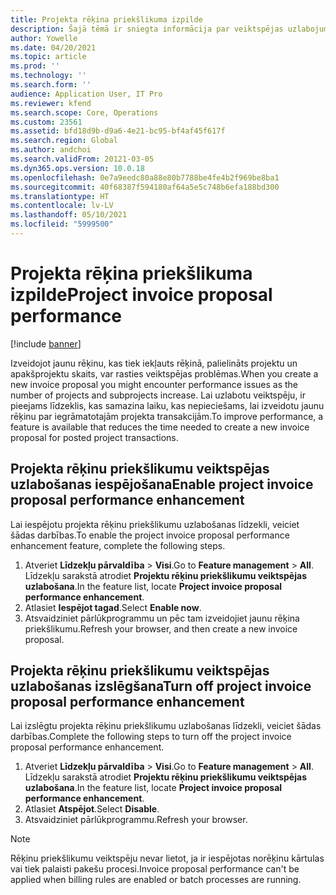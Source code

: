```yaml
---
title: Projekta rēķina priekšlikuma izpilde
description: Šajā tēmā ir sniegta informācija par veiktspējas uzlabojumiem projekta rēķinu priekšlikumiem.
author: Yowelle
ms.date: 04/20/2021
ms.topic: article
ms.prod: ''
ms.technology: ''
ms.search.form: ''
audience: Application User, IT Pro
ms.reviewer: kfend
ms.search.scope: Core, Operations
ms.custom: 23561
ms.assetid: bfd18d9b-d9a6-4e21-bc95-bf4af45f617f
ms.search.region: Global
ms.author: andchoi
ms.search.validFrom: 20121-03-05
ms.dyn365.ops.version: 10.0.18
ms.openlocfilehash: 0e7a9eedc80a88e80b7788be4fe4b2f969be8ba1
ms.sourcegitcommit: 40f68387f594180af64a5e5c748b6efa188bd300
ms.translationtype: HT
ms.contentlocale: lv-LV
ms.lasthandoff: 05/10/2021
ms.locfileid: "5999500"
---
```

# <a name="project-invoice-proposal-performance"></a><span data-ttu-id="38ad8-103">Projekta rēķina priekšlikuma izpilde</span><span class="sxs-lookup"><span data-stu-id="38ad8-103">Project invoice proposal performance</span></span>

[!include [banner](../includes/banner.md)]

<span data-ttu-id="38ad8-104">Izveidojot jaunu rēķinu, kas tiek iekļauts rēķinā, palielināts projektu un apakšprojektu skaits, var rasties veiktspējas problēmas.</span><span class="sxs-lookup"><span data-stu-id="38ad8-104">When you create a new invoice proposal you might encounter performance issues as the number of projects and subprojects increase.</span></span> <span data-ttu-id="38ad8-105">Lai uzlabotu veiktspēju, ir pieejams līdzeklis, kas samazina laiku, kas nepieciešams, lai izveidotu jaunu rēķinu par iegrāmatotajām projekta transakcijām.</span><span class="sxs-lookup"><span data-stu-id="38ad8-105">To improve performance, a feature is available that reduces the time needed to create a new invoice proposal for posted project transactions.</span></span>

## <a name="enable-project-invoice-proposal-performance-enhancement"></a><span data-ttu-id="38ad8-106">Projekta rēķinu priekšlikumu veiktspējas uzlabošanas iespējošana</span><span class="sxs-lookup"><span data-stu-id="38ad8-106">Enable project invoice proposal performance enhancement</span></span>
<span data-ttu-id="38ad8-107">Lai iespējotu projekta rēķinu priekšlikumu uzlabošanas līdzekli, veiciet šādas darbības.</span><span class="sxs-lookup"><span data-stu-id="38ad8-107">To enable the project invoice proposal performance enhancement feature, complete the following steps.</span></span>

1.  <span data-ttu-id="38ad8-108">Atveriet **Līdzekļu pārvaldība** > **Visi**.</span><span class="sxs-lookup"><span data-stu-id="38ad8-108">Go to **Feature management** > **All**.</span></span> <span data-ttu-id="38ad8-109">Līdzekļu sarakstā atrodiet **Projektu rēķinu priekšlikumu veiktspējas uzlabošana**.</span><span class="sxs-lookup"><span data-stu-id="38ad8-109">In the feature list, locate **Project invoice proposal performance enhancement**.</span></span>
2.  <span data-ttu-id="38ad8-110">Atlasiet **Iespējot tagad**.</span><span class="sxs-lookup"><span data-stu-id="38ad8-110">Select **Enable now**.</span></span>
3.  <span data-ttu-id="38ad8-111">Atsvaidziniet pārlūkprogrammu un pēc tam izveidojiet jaunu rēķina priekšlikumu.</span><span class="sxs-lookup"><span data-stu-id="38ad8-111">Refresh your browser, and then create a new invoice proposal.</span></span>

## <a name="turn-off-project-invoice-proposal-performance-enhancement"></a><span data-ttu-id="38ad8-112">Projekta rēķinu priekšlikumu veiktspējas uzlabošanas izslēgšana</span><span class="sxs-lookup"><span data-stu-id="38ad8-112">Turn off project invoice proposal performance enhancement</span></span>
<span data-ttu-id="38ad8-113">Lai izslēgtu projekta rēķinu priekšlikumu uzlabošanas līdzekli, veiciet šādas darbības.</span><span class="sxs-lookup"><span data-stu-id="38ad8-113">Complete the following steps to turn off the project invoice proposal performance enhancement.</span></span>

1.  <span data-ttu-id="38ad8-114">Atveriet **Līdzekļu pārvaldība** > **Visi**.</span><span class="sxs-lookup"><span data-stu-id="38ad8-114">Go to **Feature management** > **All**.</span></span> <span data-ttu-id="38ad8-115">Līdzekļu sarakstā atrodiet **Projektu rēķinu priekšlikumu veiktspējas uzlabošana**.</span><span class="sxs-lookup"><span data-stu-id="38ad8-115">In the feature list, locate **Project invoice proposal performance enhancement**.</span></span>
2.  <span data-ttu-id="38ad8-116">Atlasiet **Atspējot**.</span><span class="sxs-lookup"><span data-stu-id="38ad8-116">Select **Disable**.</span></span>
3.  <span data-ttu-id="38ad8-117">Atsvaidziniet pārlūkprogrammu.</span><span class="sxs-lookup"><span data-stu-id="38ad8-117">Refresh your browser.</span></span>

> [!NOTE]
> <span data-ttu-id="38ad8-118">Rēķinu priekšlikumu veiktspēju nevar lietot, ja ir iespējotas norēķinu kārtulas vai tiek palaisti pakešu procesi.</span><span class="sxs-lookup"><span data-stu-id="38ad8-118">Invoice proposal performance can't be applied when billing rules are enabled or batch processes are running.</span></span>
